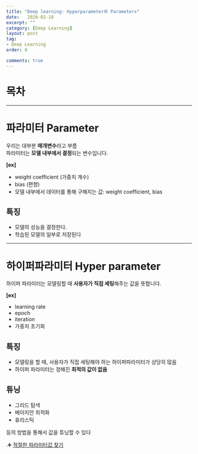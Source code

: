 ```yaml
---
title: "Deep learning: Hyperparameter와 Parameters"
date:   2020-02-18
excerpt: ""
category: [Deep Learning]
layout: post
tag:
- Deep Learning
order: 0

comments: true
---
```



# 목차


---

# 파라미터 Parameter
우리는 대부분 **매개변수**라고 부름     
파라미터는 **모델 내부에서 결정**되는 변수입니다.     

**[ex]**     
* weight coefficient (가중치 계수)   
* bias (편향)      
* 모델 내부에서 데이터를 통해 구해지는 값: weight coefficient, bias   

## 특징
* 모델의 성능을 결정한다.    
* 학습된 모델의 일부로 저장된다    


---

# 하이퍼파라미터 Hyper parameter
하이퍼 파라미터는 모델링할 때 **사용자가 직접 세팅**해주는 값을 뜻합니다.   

**[ex]**      
* learning rate   
* epoch   
* iteration   
* 가중치 초기화   


## 특징
* 모델링을 할 때, 사용자가 직접 세팅해야 하는 하이퍼파라미터가 상당히 많음        
* 하이퍼 파라미터는 정해진 **최적의 값이 없음**            



## 튜닝
* 그리드 탐색   
* 베이지안 최적화    
* 휴리스틱    

등의 방법을 통해서 값을 튜닝할 수 있다


.➕ [적절한 파라미터값 찾기](https://yerimoh.github.io/DL5/#%EC%A0%81%EC%A0%88%ED%95%9C-%ED%95%98%EC%9D%B4%ED%8D%BC%ED%8C%8C%EB%9D%BC%EB%AF%B8%ED%84%B0-%EA%B0%92-%EC%B0%BE%EA%B8%B0)












































